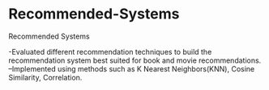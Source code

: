 # Recommended-Systems
Recommended Systems

-Evaluated different recommendation techniques to build the recommendation system best suited for book and movie recommendations.
–Implemented using methods such as K Nearest Neighbors(KNN), Cosine Similarity, Correlation.
